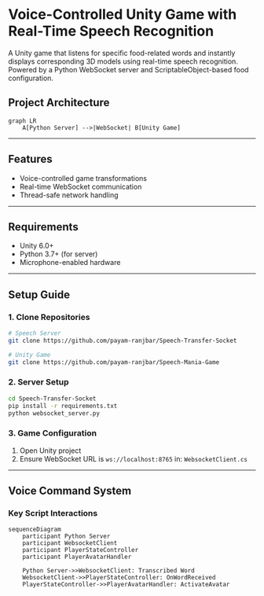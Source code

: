 ﻿
# Voice-Controlled Unity Game with Real-Time Speech Recognition

A Unity game that listens for specific food-related words and instantly displays corresponding 3D models using real-time speech recognition. Powered by a Python WebSocket server and ScriptableObject-based food configuration.

## Project Architecture
```mermaid
graph LR
    A[Python Server] -->|WebSocket| B[Unity Game]
```

---

## Features
- Voice-controlled game transformations
- Real-time WebSocket communication
- Thread-safe network handling
---

## Requirements
- Unity 6.0+
- Python 3.7+ (for server)
- Microphone-enabled hardware

---

## Setup Guide

### 1. Clone Repositories
```bash
# Speech Server
git clone https://github.com/payam-ranjbar/Speech-Transfer-Socket

# Unity Game
git clone https://github.com/payam-ranjbar/Speech-Mania-Game
```

### 2. Server Setup
```bash
cd Speech-Transfer-Socket
pip install -r requirements.txt
python websocket_server.py
```

### 3. Game Configuration
1. Open Unity project
2. Ensure WebSocket URL is `ws://localhost:8765` in: `WebsocketClient.cs`
---

## Voice Command System

### Key Script Interactions
```mermaid
sequenceDiagram
    participant Python Server
    participant WebsocketClient
    participant PlayerStateController
    participant PlayerAvatarHandler
    
    Python Server->>WebsocketClient: Transcribed Word
    WebsocketClient->>PlayerStateController: OnWordReceived
    PlayerStateController->>PlayerAvatarHandler: ActivateAvatar
```
